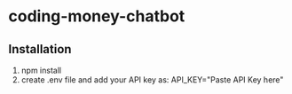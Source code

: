 # coding-money-chatbot
## Installation
1. npm install
2. create .env file and add your API key as:
     API_KEY="Paste API Key here"

